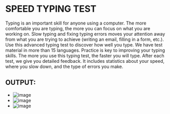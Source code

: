 # SPEED TYPING TEST
Typing is an important skill for anyone using a computer. The more comfortable you are typing, the more you can focus on what you are working on.
Slow typing and fixing typing errors moves your attention away from what you are trying to achieve (writing an email, filling in a form, etc.). 
Use this advanced typing test to discover how well you type. We have test material in more than 15 languages. Practice is key to improving your typing skills. The more you use this typing test, the faster you will type. After each test, we give you detailed feedback. It includes statistics about your speed, where you slow down, and the type of errors you make. 

## OUTPUT: 
- ![image](https://user-images.githubusercontent.com/99204211/214031561-6144e539-62d3-40f1-b233-7255b0a2dd5c.png)
- ![image](https://user-images.githubusercontent.com/99204211/214031611-50411dec-9a52-4d4d-ba99-a5a23e03ada5.png)
- ![image](https://user-images.githubusercontent.com/99204211/214031804-ac8f09e0-e5ef-4704-8278-42df97692d0a.png)
